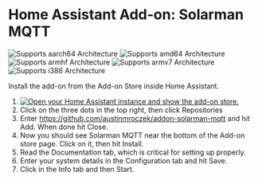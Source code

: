 # Home Assistant Add-on: Solarman MQTT

![Supports aarch64 Architecture][aarch64-shield]
![Supports amd64 Architecture][amd64-shield]
![Supports armhf Architecture][armhf-shield]
![Supports armv7 Architecture][armv7-shield]
![Supports i386 Architecture][i386-shield]

[aarch64-shield]: https://img.shields.io/badge/aarch64-yes-green.svg
[amd64-shield]: https://img.shields.io/badge/amd64-yes-green.svg
[armhf-shield]: https://img.shields.io/badge/armhf-yes-green.svg
[armv7-shield]: https://img.shields.io/badge/armv7-yes-green.svg
[i386-shield]: https://img.shields.io/badge/i386-yes-green.svg

Install the add-on from the Add-on Store inside Home Assistant.

1. [![Open your Home Assistant instance and show the add-on store.](https://my.home-assistant.io/badges/supervisor_store.svg)](https://my.home-assistant.io/redirect/supervisor_store/)
2. Click on the three dots in the top right, then click Repositories
3. Enter https://github.com/austinmroczek/addon-solarman-mqtt and hit Add. When done hit Close.
4. Now you should see Solarman MQTT near the bottom of the Add-on store page. Click on it, then hit Install.
5. Read the Documentation tab, which is critical for setting up properly.
6. Enter your system details in the Configuration tab and hit Save.
7. Click in the Info tab and then Start.
